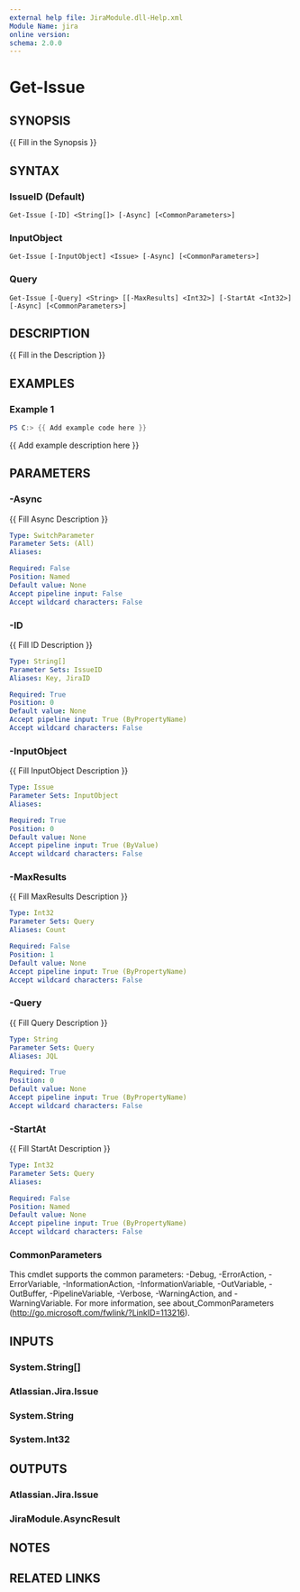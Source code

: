 ```yaml
---
external help file: JiraModule.dll-Help.xml
Module Name: jira
online version:
schema: 2.0.0
---
```


# Get-Issue

## SYNOPSIS
{{ Fill in the Synopsis }}

## SYNTAX

### IssueID (Default)
```
Get-Issue [-ID] <String[]> [-Async] [<CommonParameters>]
```

### InputObject
```
Get-Issue [-InputObject] <Issue> [-Async] [<CommonParameters>]
```

### Query
```
Get-Issue [-Query] <String> [[-MaxResults] <Int32>] [-StartAt <Int32>] [-Async] [<CommonParameters>]
```

## DESCRIPTION
{{ Fill in the Description }}

## EXAMPLES

### Example 1
```powershell
PS C:> {{ Add example code here }}
```

{{ Add example description here }}

## PARAMETERS

### -Async
{{ Fill Async Description }}

```yaml
Type: SwitchParameter
Parameter Sets: (All)
Aliases:

Required: False
Position: Named
Default value: None
Accept pipeline input: False
Accept wildcard characters: False
```

### -ID
{{ Fill ID Description }}

```yaml
Type: String[]
Parameter Sets: IssueID
Aliases: Key, JiraID

Required: True
Position: 0
Default value: None
Accept pipeline input: True (ByPropertyName)
Accept wildcard characters: False
```

### -InputObject
{{ Fill InputObject Description }}

```yaml
Type: Issue
Parameter Sets: InputObject
Aliases:

Required: True
Position: 0
Default value: None
Accept pipeline input: True (ByValue)
Accept wildcard characters: False
```

### -MaxResults
{{ Fill MaxResults Description }}

```yaml
Type: Int32
Parameter Sets: Query
Aliases: Count

Required: False
Position: 1
Default value: None
Accept pipeline input: True (ByPropertyName)
Accept wildcard characters: False
```

### -Query
{{ Fill Query Description }}

```yaml
Type: String
Parameter Sets: Query
Aliases: JQL

Required: True
Position: 0
Default value: None
Accept pipeline input: True (ByPropertyName)
Accept wildcard characters: False
```

### -StartAt
{{ Fill StartAt Description }}

```yaml
Type: Int32
Parameter Sets: Query
Aliases:

Required: False
Position: Named
Default value: None
Accept pipeline input: True (ByPropertyName)
Accept wildcard characters: False
```

### CommonParameters
This cmdlet supports the common parameters: -Debug, -ErrorAction, -ErrorVariable, -InformationAction, -InformationVariable, -OutVariable, -OutBuffer, -PipelineVariable, -Verbose, -WarningAction, and -WarningVariable. For more information, see about_CommonParameters (http://go.microsoft.com/fwlink/?LinkID=113216).

## INPUTS

### System.String[]

### Atlassian.Jira.Issue

### System.String

### System.Int32

## OUTPUTS

### Atlassian.Jira.Issue

### JiraModule.AsyncResult

## NOTES

## RELATED LINKS
